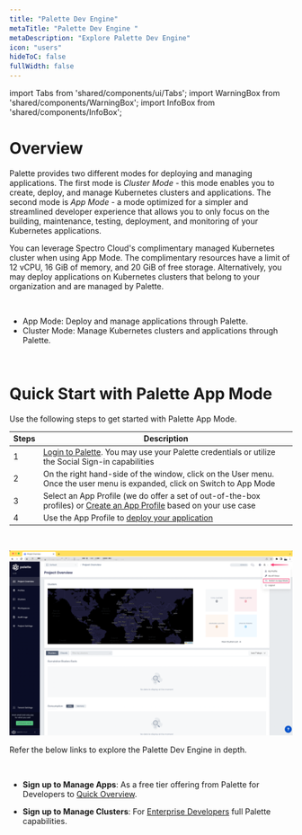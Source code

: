 ```yaml
---
title: "Palette Dev Engine"
metaTitle: "Palette Dev Engine "
metaDescription: "Explore Palette Dev Engine"
icon: "users"
hideToC: false
fullWidth: false
---
```


import Tabs from 'shared/components/ui/Tabs';
import WarningBox from 'shared/components/WarningBox';
import InfoBox from 'shared/components/InfoBox';


# Overview

Palette provides two different modes for deploying and managing applications. The first mode is *Cluster Mode* - this mode enables you to create, deploy, and manage Kubernetes clusters and applications. The second mode is *App Mode* - a mode optimized for a simpler and streamlined developer experience that allows you to only focus on the building, maintenance, testing, deployment, and monitoring of your Kubernetes applications. 

You can leverage Spectro Cloud's complimentary managed Kubernetes cluster when using App Mode. The complimentary resources have a limit of 12 vCPU, 16 GiB of memory, and 20 GiB of free storage. Alternatively, you may deploy applications on Kubernetes clusters that belong to your organization and are managed by Palette. 

<br />

* App Mode: Deploy and manage applications through Palette.
* Cluster Mode: Manage Kubernetes clusters and applications through Palette.

<br />

# Quick Start with Palette App Mode

Use the following steps to get started with Palette App Mode.

| **Steps**  |          **Description**                                                                                                                              |
|--------|--------------------------------------------------------------------------------------------------------------------------------------   |
| 1      |[Login to Palette](https://console.spectrocloud.com/). You may use your Palette credentials or utilize the Social Sign-in capabilities    |
| 2      |On the right hand-side of the window, click on the User menu. Once the user menu is expanded, click on Switch to App Mode                 |
| 3      |Select an App Profile (we do offer a set of out-of-the-box profiles) or [Create an App Profile](/devx/app-profile) based on your use case|
| 4      |Use the App Profile to [deploy your application](/devx/apps)| 


<br />

![Palette console user-menu highlighted](palette_console-user_menu-mode_highlighted.png)

Refer the below links to explore the Palette Dev Engine in depth.

<br />

* **Sign up to Manage Apps**: As a free tier offering from Palette for Developers to [Quick Overview](/devx/dev-land-explore).


* **Sign up to Manage Clusters**: For [Enterprise Developers](/devx/enterprise-user) full Palette capabilities.
